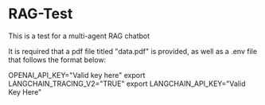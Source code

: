 # RAG-Test
This is a test for a multi-agent RAG chatbot

It is required that a pdf file titled "data.pdf" is provided, as well as a .env file
that follows the format below:

OPENAI_API_KEY="Valid key here"
export LANGCHAIN_TRACING_V2="TRUE"
export LANGCHAIN_API_KEY="Valid Key Here"